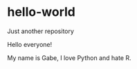 # hello-world
Just another repository

Hello everyone!

My name is Gabe, I love Python and hate R. 

